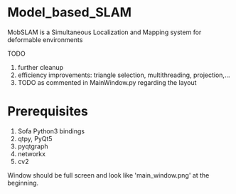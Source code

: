# Model_based_SLAM
MobSLAM is a Simultaneous Localization and Mapping system for deformable environments

TODO
1. further cleanup
2. efficiency improvements: triangle selection, multithreading, projection,...
3. TODO as commented in MainWindow.py regarding the layout

# Prerequisites
1. Sofa Python3 bindings
2. qtpy, PyQt5
3. pyqtgraph
4. networkx 
5. cv2

Window should be full screen and look like 'main_window.png' at the beginning. 
